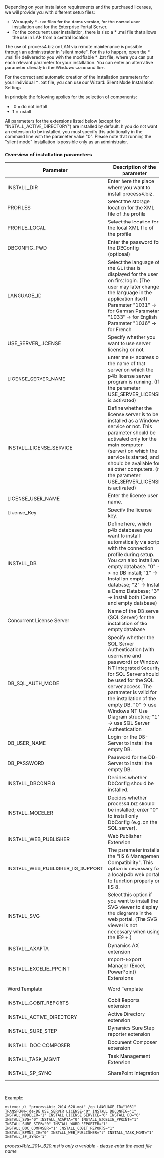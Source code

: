 Depending on your installation requirements and the purchased licenses,
we will provide you with different setup files:

-   We supply \* .exe files for the demo version, for the named user
    installation and for the Enterprise Portal Server.
-   For the concurrent user installation, there is also a \* .msi file
    that allows the use in LAN from a central location

The use of process4.biz on LAN via remote maintenance is possible
through an administrator in "silent mode". For this to happen, open the
\* .msi file delivered to you with the modifiable \* .bat file, where
you can put each relevant parameter for your installation. You can enter
an alternative parameter directly in the Windows command line.

For the correct and automatic creation of the installation parameters
for your individual \* .bat file, you can use our Wizard: Silent Mode
Installation Settings

In principle the following applies for the selection of components:

-    0 = do not install
-   1 = install

All parameters for the extensions listed below (except for
"INSTALL\_ACTIVE\_DIRECTORY") are installed by default. If you do not
want an extension to be installed, you must specify this additionally in
the command line with the parameter value "0". Please note that running
the "silent mode" installation is possible only as an administrator.

### Overview of installation parameters


| Parameter     | Description of the parameter     | Parameter Value (example)     |
| ---------- | ---------- | ---------- |
| INSTALL_DIR     | Enter here the place where you want to install process4.biz.      | ="C:\Program Files\process4\"     |
| PROFILES       | Select the storage location for the XML file of the profile       | ="C:\ProgramData\process4 "      |
| PROFILE_LOCAL       | Select the location for the local XML file of the profile       | = "C: \ Users \ Katya \ AppData \ Local \ process4     |
| DBCONFIG_PWD       | Enter the password for the DBConfig (optional)      | = "P4b"       |
| LANGUAGE_ID       | Select the language of the GUI that is displayed for the user on first login. (The user may later change the language in the application itself) Parameter "1031" -> for German Parameter "1033" -> for English Parameter "1036" -> for French     | = "1033"      |
| USE_SERVER_LICENSE       | Specify whether you want to use server licensing or not.      | = "1" - use; = "0" - do not use     |
| LICENSE_SERVER_NAME       | Enter the IP address or the name of that server on which the p4b license server program is running. (If the parameter USE_SERVER_LICENSE is activated)       | = "193.166.0.155" (The IP address is found automatically, when p4b has access from the virtual machine out to the server license program on host [= on the same PC]).       |
| INSTALL_LICENSE_SERVICE      | Define whether the license server is to be installed as a Windows service or not. This parameter should be activated only for the main computer (server) on which the service is started, and should be available for all other computers. (If the parameter USE_SERVER_LICENSE is activated)       | = "1" - install service; ="0"- do not install service      |
| LICENSE_USER_NAME      | Enter the license user name.       | ="John"      |
|License_Key       | 	Specify the license key.      | = "LX01-FK5R-RTS5 -…"      |
| INSTALL_DB      | Define here, which p4b databases you want to install automatically via script with the connection profile during setup. You can also install an empty database. "0" -> no DB install; "1" -> Install an empty database; "2" -> Install a Demo Database; "3" -> Install both (Demo and empty database)       | = "1"      |
| Concurrent License Server      | Name of the DB server (SQL Server) for the installation of the empty database       | = "MAURITIUS"      |
|     DB_SQL_AUTH_MODE   | Specify whether the SQL Server Authentication (with username and password) or Windows NT Integrated Security for SQL Server should be used for the SQL server access. The parameter is valid for the installation of the empty DB. "0" -> use Windows NT Use Diagram structure; "1" -> use SQL Server Authentication     | = "0" (When "1" is specified, a value should be assigned to the parameters DB_USER_NAME and DB_PASSWORD     |
| DB_USER_NAME      | Login for the DB-Server to install the empty DB.       | ="sa"       |
| DB_PASSWORD       | Password for the DB-Server to install the empty DB.       | ="123"      |
| INSTALL_DBCONFIG     | Decides whether DbConfig should be installed.       | ="1" – install; ="0" – do not install       |
| INSTALL_MODELER       | Decides whether process4.biz should be installed; enter "0" to install only DbConfig (e.g. on the SQL server).      | ="1" – install; ="0" – do not install       |
|INSTALL_WEB_PUBLISHER       | Web Publisher Extension       | = "1" - install;= "0" - do not install      |
| INSTALL_WEB_PUBLISHER_IIS_SUPPORT       | The parameter installs the "IIS 6 Management Compatibility". This option is necessary for a local p4b web portal to function properly on IIS 8.      | = "1" - install;= "0" - do not install       |
| INSTALL_SVG       | Select this option if you want to install the SVG viewer to display the diagrams in the web portal. (The SVG viewer is not necessary when using the IE9 +.)       | = "1" - install;= "0" - do not install       |
| INSTALL_AXAPTA       | Dynamics AX extension       | = "1" - install;= "0" - do not install       |
| INSTALL_EXCELIE_PPOINT       | Import-Export Manager (Excel, PowerPoint) Extensions      | = "1" - install;= "0" - do not install       |
| Word Template       | Word Template       | = "1" - install;= "0" - do not install       |
| INSTALL_COBIT_REPORTS       | Cobit Reports extension       | = "1" - install;= "0" - do not install       |
| INSTALL_ACTIVE_DIRECTORY      | Active Directory extension       | = "1" - install;= "0" - do not install      |
| INSTALL_SURE_STEP       | Dynamics Sure Step reporter extension       | = "1" - install;= "0" - do not install       |
| INSTALL_DOC_COMPOSER      | Document Composer extension     | = "1" - install;= "0" - do not install       |
| INSTALL_TASK_MGMT       | Task Management Extension       | = "1" - install;= "0" - do not install       |
| INSTALL_SP_SYNC       | SharePoint Integration       | = "1" - install;= "0" - do not install       |




 

Example:

    msiexec /i "process4biz_2014_620.msi" /qn LANGUAGE_ID="1031" TRANSFORM=:de-DE USE_SERVER_LICENSE="0" INSTALL_DBCONFIG="1" INSTALL_MODELER="1" INSTALL_LICENSE_SERVICE="0" INSTALL_DB="0" INSTALL_SVG="0" INSTALL_AXAPTA="0" INSTALL_EXCELIE_PPOINT="1" INSTALL_SURE_STEP="0" INSTALL_WORD_REPORTER="1" INSTALL_DOC_COMPOSER="1" INSTALL_COBIT_REPORTS="1" INSTALL_BPMN2_IE="0" INSTALL_WEB_PUBLISHER="1" INSTALL_TASK_MGMT="1" INSTALL_SP_SYNC="1"

*process4biz\_2014\_620.msi is only a variable - please enter the exact
file name*